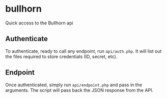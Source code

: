 # bullhorn
Quick access to the Bullhorn api

## Authenticate

To authenticate, ready to call any endpoint, run `api/auth.php`. It will list out the files required to store credentials (ID, secret, etc).

## Endpoint

Once authenticated, simply run `api/endpoint.php` and pass in the arguments. The script will pass back the JSON response from the API.
